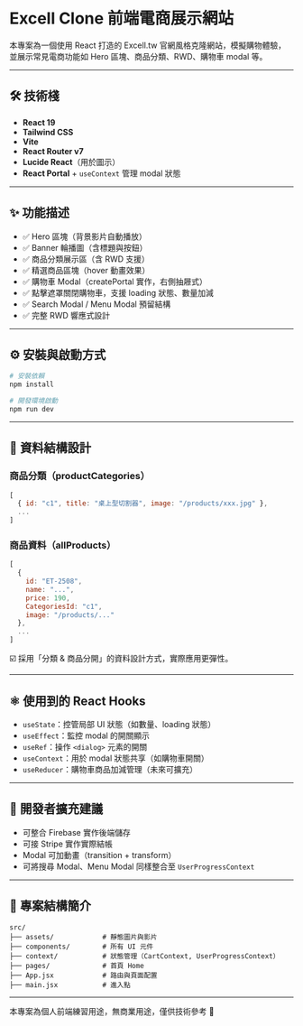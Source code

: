 # Excell Clone 前端電商展示網站

本專案為一個使用 React 打造的 Excell.tw 官網風格克隆網站，模擬購物體驗，並展示常見電商功能如 Hero 區塊、商品分類、RWD、購物車 modal 等。

---

## 🛠️ 技術棧

- **React 19**
- **Tailwind CSS**
- **Vite**
- **React Router v7**
- **Lucide React**（用於圖示）
- **React Portal** + `useContext` 管理 modal 狀態

---

## ✨ 功能描述

- ✅ Hero 區塊（背景影片自動播放）
- ✅ Banner 輪播圖（含標題與按鈕）
- ✅ 商品分類展示區（含 RWD 支援）
- ✅ 精選商品區塊（hover 動畫效果）
- ✅ 購物車 Modal（createPortal 實作，右側抽屜式）
- ✅ 點擊遮罩關閉購物車，支援 loading 狀態、數量加減
- ✅ Search Modal / Menu Modal 預留結構
- ✅ 完整 RWD 響應式設計

---

## ⚙️ 安裝與啟動方式

```bash
# 安裝依賴
npm install

# 開發環境啟動
npm run dev
```

---

## 🧱 資料結構設計

### 商品分類（productCategories）

```js
[
  { id: "c1", title: "桌上型切割器", image: "/products/xxx.jpg" },
  ...
]
```

### 商品資料（allProducts）

```js
[
  {
    id: "ET-2508",
    name: "...",
    price: 190,
    CategoriesId: "c1",
    image: "/products/..."
  },
  ...
]
```

☑️ 採用「分類 & 商品分開」的資料設計方式，實際應用更彈性。

---

## ⚛️ 使用到的 React Hooks

- `useState`：控管局部 UI 狀態（如數量、loading 狀態）
- `useEffect`：監控 modal 的開關顯示
- `useRef`：操作 `<dialog>` 元素的開關
- `useContext`：用於 modal 狀態共享（如購物車開關）
- `useReducer`：購物車商品加減管理（未來可擴充）

---

## 🧩 開發者擴充建議

- 可整合 Firebase 實作後端儲存
- 可接 Stripe 實作實際結帳
- Modal 可加動畫（transition + transform）
- 可將搜尋 Modal、Menu Modal 同樣整合至 `UserProgressContext`

---

## 📁 專案結構簡介

```
src/
├── assets/            # 靜態圖片與影片
├── components/        # 所有 UI 元件
├── context/           # 狀態管理（CartContext, UserProgressContext）
├── pages/             # 首頁 Home
├── App.jsx            # 路由與頁面配置
├── main.jsx           # 進入點
```

---

本專案為個人前端練習用途，無商業用途，僅供技術參考 🙌
